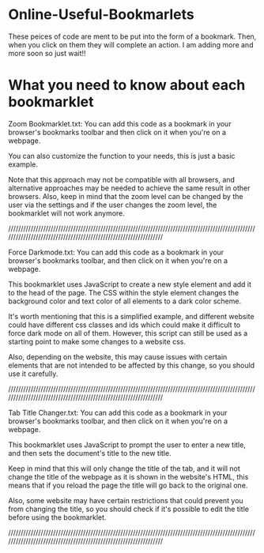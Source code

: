 # Online-Useful-Bookmarlets
These peices of code are ment to be put into the form of a bookmark. Then, when you click on them they will complete an action.
I am adding more and more soon so just wait!!

What you need to know about each bookmarklet
=================================================================================================================================================================
Zoom Bookmarklet.txt: You can add this code as a bookmark in your browser's bookmarks toolbar and then click on it when you're on a webpage.

You can also customize the function to your needs, this is just a basic example.

Note that this approach may not be compatible with all browsers, and alternative approaches may be needed to achieve the same result in other browsers.
Also, keep in mind that the zoom level can be changed by the user via the settings and if the user changes the zoom level, the bookmarklet will not work anymore.

/////////////////////////////////////////////////////////////////////////////////////////////////////////////////////////////////////////////////////////////////

Force Darkmode.txt: You can add this code as a bookmark in your browser's bookmarks toolbar, and then click on it when you're on a webpage.

This bookmarklet uses JavaScript to create a new style element and add it to the head of the page. The CSS within the style element changes the background color and text color of all elements to a dark color scheme.

It's worth mentioning that this is a simplified example, and different website could have different css classes and ids which could make it difficult to force dark mode on all of them. However, this script can still be used as a starting point to make some changes to a website css.

Also, depending on the website, this may cause issues with certain elements that are not intended to be affected by this change, so you should use it carefully.

/////////////////////////////////////////////////////////////////////////////////////////////////////////////////////////////////////////////////////////////////

Tab Title Changer.txt: You can add this code as a bookmark in your browser's bookmarks toolbar, and then click on it when you're on a webpage.

This bookmarklet uses JavaScript to prompt the user to enter a new title, and then sets the document's title to the new title.

Keep in mind that this will only change the title of the tab, and it will not change the title of the webpage as it is shown in the website's HTML, this means that if you reload the page the title will go back to the original one.

Also, some website may have certain restrictions that could prevent you from changing the title, so you should check if it's possible to edit the title before using the bookmarklet.

/////////////////////////////////////////////////////////////////////////////////////////////////////////////////////////////////////////////////////////////////
